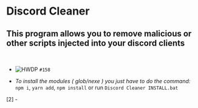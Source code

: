 # Discord Cleaner
## This program allows you to remove malicious or other scripts injected into your discord clients

<br/>

- ![HWDP](https://via.placeholder.com/15/1589F0/000000?text=+) ``#158``

 - *To install the modules ( glob/nexe ) you just have to do the command:* `npm i`, `yarn add`, `npm install` or run `Discord Cleaner INSTALL.bat`

[2] - 
